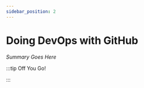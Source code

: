 ```yaml
---
sidebar_position: 2
---
```


# Doing DevOps with GitHub

_Summary Goes Here_

:::tip Off You Go!

<QuestButton text="Happy Questing" link='' />

:::

